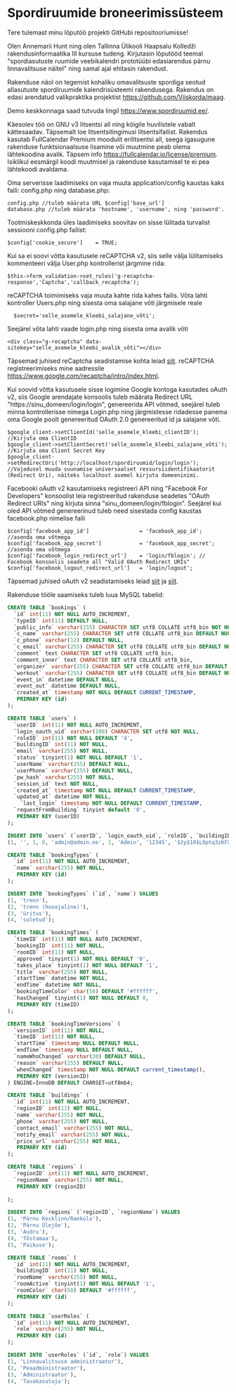 # Spordiruumide broneerimissüsteem

Tere tulemast minu lõputöö projekti GitHubi repositooriumisse!

Olen Annemarii Hunt ning olen Tallinna Ülikooli Haapsalu Kolledži rakendusinformaatika III kursuse tudeng. Kirjutasin lõputööd teemal "spordiasutuste ruumide veebikalendri prototüübi edasiarendus pärnu linnavalitsuse näitel" ning samal ajal ehitasin rakendust.

Rakenduse näol on tegemist kohaliku omavalitsuste spordiga seotud allasutuste spordiruumide kalendrisüsteemi rakendusega. Rakendus on edasi arendatud valikpraktika projektist https://github.com/Viiskorda/maag.

Demo keskkonnaga saad tutvuda lingil https://www.spordiruumid.ee/.

Käesolev töö on GNU v3 litsentsi all ning kõigile huvilistele vabalt kättesaadav. Täpsemalt loe litsentsitingimusi litsentsifailist. Rakendus kasutab FullCalendar Premium moodulit erilitsentsi all, seega igasugune rakenduse funktsionaalsuse lisamine või muutmine peab olema lähtekoodina avalik. Täpsem info https://fullcalendar.io/license/premium. Isiklikul eesmärgil koodi muutmisel ja rakenduse kasutamisel te ei pea lähtekoodi avaldama.

Oma serverisse laadimiseks on vaja muuta application/config kaustas kaks faili: config.php ning database.php:
```
config.php //tuleb määrata URL $config['base_url']
database.php //tuleb määrata 'hostname', 'username', ning 'password'.
```
Tootmiskeskkonda üles laadimiseks soovitav on sisse lülitada turvalist sessiooni config.php failist:
```
$config['cookie_secure']	= TRUE;
```

Kui sa ei soovi võtta kasutusele reCAPTCHA v2, siis selle välja lülitamiseks kommenteeri välja User.php kontrollerist järgmine rida:
```
$this->form_validation->set_rules('g-recaptcha-response','Captcha','callback_recaptcha');
```
reCAPTCHA toimimiseks vaja muuta kahte rida kahes failis. Võta lahti kontroller Users.php ning sisesta oma salajane võti järgmisele reale
```
  $secret='selle_asemele_kleebi_salajane_võti';
```
Seejärel võta lahti vaade login.php ning sisesta oma avalik võti
```
<div class="g-recaptcha" data-sitekey="selle_asemele_kleebi_avalik_võti"></div>
```
Täpsemad juhised reCaptcha seadistamise kohta leiad [siit](http://avenir.ro/integrating-googles-recaptcha-in-codeigniters-form-validation-the-callback-way/). reCAPTCHA registreerimiseks mine aadressile https://www.google.com/recaptcha/intro/index.html.

Kui soovid võtta kasutusele sisse logimine Google kontoga kasutades oAuth v2, siis Google arendajate konsoolis tuleb määrata Redirect URL "https://sinu_domeen/login/login", genereerida API võtmed, seejärel tuleb minna kontrollerisse nimega Login.php ning järgmistesse ridadesse panema oma Google poolt genereeritud OAuth 2.0 genereeritud id ja salajane võti.

```
$google_client->setClientId('selle_asemele_kleebi_clientID'); //Kirjuta oma ClientID	 
$google_client->setClientSecret('selle_asemele_kleebi_salajane_võti'); //Kirjuta oma Client Secret Key
$google_client->setRedirectUri('http://localhost/spordiruumid/login/login'); //Vajadusel muuda suunamise universaalset ressursiidentifikaatorit (Redirect Uri), näiteks localhost asemel kirjuta domeeninimi.
```
Facebooki oAuth v2 kasutamiseks registreeri API ning "Facebook For Developers" konsoolist leia registreeritud rakenduse seadetes "OAuth Redirect URIs" ning kirjuta sinna "sinu_domeen/login/fblogin". Seejärel kui oled API võtmed genereerinud tuleb need sisestada config kaustas facebook.php nimelise faili 
```
$config['facebook_app_id']                = 'facebook_app_id'; //asenda oma võtmega
$config['facebook_app_secret']            = 'facebook_app_secret'; //asenda oma võtmega
$config['facebook_login_redirect_url']    = 'login/fblogin'; // Facebook konsoolis seadete all "Valid OAuth Redirect URIs"
$config['facebook_logout_redirect_url']   = 'login/logout';
```
Täpsemad juhised oAuth v2 seadistamiseks leiad [siit](https://www.youtube.com/watch?v=1xCt3cBQ8bQ "Facebooki kohta") ja [siit](https://www.webslesson.info/2020/03/google-login-integration-in-codeigniter.html "Google kohta").


Rakenduse tööle saamiseks tuleb luua MySQL tabelid:
```sql
CREATE TABLE `bookings` (
  `id` int(11) NOT NULL AUTO_INCREMENT,
  `typeID` int(11) DEFAULT NULL,
  `public_info` varchar(255) CHARACTER SET utf8 COLLATE utf8_bin NOT NULL,
  `c_name` varchar(255) CHARACTER SET utf8 COLLATE utf8_bin DEFAULT NULL,
  `c_phone` varchar(12) DEFAULT NULL,
  `c_email` varchar(255) CHARACTER SET utf8 COLLATE utf8_bin DEFAULT NULL,
  `comment` text CHARACTER SET utf8 COLLATE utf8_bin,
  `comment_inner` text CHARACTER SET utf8 COLLATE utf8_bin,
  `organizer` varchar(255) CHARACTER SET utf8 COLLATE utf8_bin DEFAULT NULL,
  `workout` varchar(255) CHARACTER SET utf8 COLLATE utf8_bin DEFAULT NULL,
  `event_in` datetime DEFAULT NULL,
  `event_out` datetime DEFAULT NULL,
  `created_at` timestamp NOT NULL DEFAULT CURRENT_TIMESTAMP,
   PRIMARY KEY (id)
);

CREATE TABLE `users` (
  `userID` int(11) NOT NULL AUTO_INCREMENT,
  `login_oauth_uid` varchar(100) CHARACTER SET utf8 NOT NULL,
  `roleID` int(11) NOT NULL DEFAULT '4',
  `buildingID` int(11) NOT NULL,
  `email` varchar(255) NOT NULL,
  `status` tinyint(1) NOT NULL DEFAULT '1',
  `userName` varchar(255) DEFAULT NULL,
  `userPhone` varchar(255) DEFAULT NULL,
  `pw_hash` varchar(255) NOT NULL,
  `session_id` text NOT NULL,
  `created_at` timestamp NOT NULL DEFAULT CURRENT_TIMESTAMP,
  `updated_at` datetime NOT NULL,
	`last_login` timestamp NOT NULL DEFAULT CURRENT_TIMESTAMP,
  `requestFromBuilding` tinyint default '0',
   PRIMARY KEY (userID)
);

INSERT INTO `users` (`userID`, `login_oauth_uid`, `roleID`, `buildingID`, `email`, `status`, `userName`, `userPhone`, `pw_hash`, `session_id`, `created_at`, `updated_at`) VALUES
(1, '', 1, 0, 'admin@admin.ee', 1, 'Admin', '12345', '$2y$10$L9ptq3zKFXK447U.m4g48emDTNx2W4C7aQeahRUJsHcuq1sneb/eW', '', '2020-03-02 09:00:46', '0000-00-00 00:00:00');

CREATE TABLE `bookingTypes` (
  `id` int(11) NOT NULL AUTO_INCREMENT,
  `name` varchar(255) NOT NULL,
   PRIMARY KEY (id)
);

INSERT INTO `bookingTypes` (`id`, `name`) VALUES
(1, 'trenn'),
(2, 'trenn (hooajaline)'),
(3, 'üritus'),
(4, 'suletud');

CREATE TABLE `bookingTimes` (
  `timeID` int(11) NOT NULL AUTO_INCREMENT,
  `bookingID` int(11) NOT NULL,
  `roomID` int(11) NOT NULL,
  `approved` tinyint(1) NOT NULL DEFAULT '0',
  `takes_place` tinyint(1) NOT NULL DEFAULT '1',
  `title` varchar(255) NOT NULL,
  `startTime` datetime NOT NULL,
  `endTime` datetime NOT NULL,
  `bookingTimeColor` char(50) DEFAULT '#ffffff',
  `hasChanged` tinyint(1) NOT NULL DEFAULT 0,
   PRIMARY KEY (timeID)
);

CREATE TABLE `bookingTimeVersions` (
  `versionID` int(11) NOT NULL,
  `timeID` int(11) NOT NULL,
  `startTime` timestamp NULL DEFAULT NULL,
  `endTime` timestamp NULL DEFAULT NULL,
  `nameWhoChanged` varchar(30) DEFAULT NULL,
  `reason` varchar(255) DEFAULT NULL,
  `whenChanged` timestamp NOT NULL DEFAULT current_timestamp(), 
   PRIMARY KEY (versionID)
) ENGINE=InnoDB DEFAULT CHARSET=utf8mb4;

CREATE TABLE `buildings` (
  `id` int(11) NOT NULL AUTO_INCREMENT,
  `regionID` int(11) NOT NULL,
  `name` varchar(255) NOT NULL,
  `phone` varchar(255) NOT NULL,
  `contact_email` varchar(255) NOT NULL,
  `notify_email` varchar(255) NOT NULL,
  `price_url` varchar(255) NOT NULL,
   PRIMARY KEY (id)
);

CREATE TABLE `regions` (
  `regionID` int(11) NOT NULL AUTO_INCREMENT,
  `regionName` varchar(255) NOT NULL,
   PRIMARY KEY (regionID)
    
);

INSERT INTO `regions` (`regionID`, `regionName`) VALUES
(1, 'Pärnu Kesklinn/Raeküla'),
(2, 'Pärnu Ülejõe'),
(3, 'Audru'),
(4, 'Tõstamaa'),
(5, 'Paikuse');

CREATE TABLE `rooms` (
  `id` int(11) NOT NULL AUTO_INCREMENT,
  `buildingID` int(11) NOT NULL,
  `roomName` varchar(255) NOT NULL,
  `roomActive` tinyint(1) NOT NULL DEFAULT '1',
  `roomColor` char(50) DEFAULT '#ffffff',
   PRIMARY KEY (id)
);

CREATE TABLE `userRoles` (
  `id` int(11) NOT NULL AUTO_INCREMENT,
  `role` varchar(255) NOT NULL,
   PRIMARY KEY (id)
);

INSERT INTO `userRoles` (`id`, `role`) VALUES
(1, 'Linnavalitsuse administraator'),
(2, 'Peaadministraator'),
(3, 'Administraator'),
(4, 'Tavakasutaja');
```
